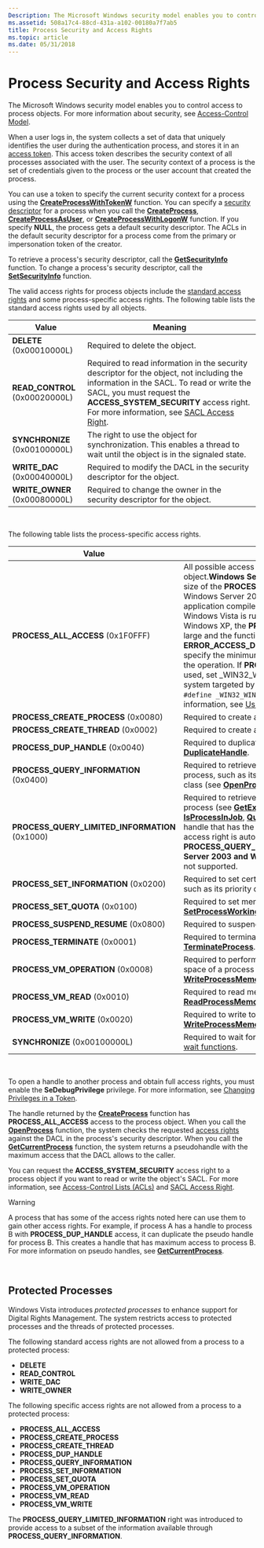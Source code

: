 ```yaml
---
Description: The Microsoft Windows security model enables you to control access to process objects. For more information about security, see Access-Control Model.
ms.assetid: 508a17c4-88cd-431a-a102-00180a7f7ab5
title: Process Security and Access Rights
ms.topic: article
ms.date: 05/31/2018
---
```


# Process Security and Access Rights

The Microsoft Windows security model enables you to control access to process objects. For more information about security, see [Access-Control Model](../secauthz/access-control-model.md).

When a user logs in, the system collects a set of data that uniquely identifies the user during the authentication process, and stores it in an [access token](../secauthz/access-tokens.md). This access token describes the security context of all processes associated with the user. The security context of a process is the set of credentials given to the process or the user account that created the process.

You can use a token to specify the current security context for a process using the [**CreateProcessWithTokenW**](/windows/desktop/api/WinBase/nf-winbase-createprocesswithtokenw) function. You can specify a [security descriptor](../secauthz/security-descriptors.md) for a process when you call the [**CreateProcess**](/windows/win32/api/processthreadsapi/nf-processthreadsapi-createprocessa), [**CreateProcessAsUser**](/windows/win32/api/processthreadsapi/nf-processthreadsapi-createprocessasusera), or [**CreateProcessWithLogonW**](/windows/desktop/api/WinBase/nf-winbase-createprocesswithlogonw) function. If you specify **NULL**, the process gets a default security descriptor. The ACLs in the default security descriptor for a process come from the primary or impersonation token of the creator.

To retrieve a process's security descriptor, call the [**GetSecurityInfo**](/windows/win32/api/aclapi/nf-aclapi-getsecurityinfo) function. To change a process's security descriptor, call the [**SetSecurityInfo**](/windows/win32/api/aclapi/nf-aclapi-setsecurityinfo) function.

The valid access rights for process objects include the [standard access rights](../secauthz/standard-access-rights.md) and some process-specific access rights. The following table lists the standard access rights used by all objects.

| Value                           | Meaning                                                                                                                                                                                                                                                                                  |
|---------------------------------|------------------------------------------------------------------------------------------------------------------------------------------------------------------------------------------------------------------------------------------------------------------------------------------|
| **DELETE** (0x00010000L)        | Required to delete the object.                                                                                                                                                                                                                                                           |
| **READ\_CONTROL** (0x00020000L) | Required to read information in the security descriptor for the object, not including the information in the SACL. To read or write the SACL, you must request the **ACCESS\_SYSTEM\_SECURITY** access right. For more information, see [SACL Access Right](../secauthz/sacl-access-right.md). |
| **SYNCHRONIZE** (0x00100000L)   | The right to use the object for synchronization. This enables a thread to wait until the object is in the signaled state.                                                                                                                                                                |
| **WRITE\_DAC** (0x00040000L)    | Required to modify the DACL in the security descriptor for the object.                                                                                                                                                                                                                   |
| **WRITE\_OWNER** (0x00080000L)  | Required to change the owner in the security descriptor for the object.                                                                                                                                                                                                                  |



 

The following table lists the process-specific access rights.



| Value                                             | Meaning                                                                                                                                                                                                                                                                                                                                                                                                                                                                                                                                                                                                                                                                                                                                                                                                                      |
|---------------------------------------------------|------------------------------------------------------------------------------------------------------------------------------------------------------------------------------------------------------------------------------------------------------------------------------------------------------------------------------------------------------------------------------------------------------------------------------------------------------------------------------------------------------------------------------------------------------------------------------------------------------------------------------------------------------------------------------------------------------------------------------------------------------------------------------------------------------------------------------|
| **PROCESS\_ALL\_ACCESS** (0x1F0FFF)                | All possible access rights for a process object.**Windows Server 2003 and Windows XP:** The size of the **PROCESS\_ALL\_ACCESS** flag increased on Windows Server 2008 and Windows Vista. If an application compiled for Windows Server 2008 and Windows Vista is run on Windows Server 2003 or Windows XP, the **PROCESS\_ALL\_ACCESS** flag is too large and the function specifying this flag fails with **ERROR\_ACCESS\_DENIED**. To avoid this problem, specify the minimum set of access rights required for the operation. If **PROCESS\_ALL\_ACCESS** must be used, set \_WIN32\_WINNT to the minimum operating system targeted by your application (for example, `#define _WIN32_WINNT _WIN32_WINNT_WINXP`). For more information, see [Using the Windows Headers](../winprog/using-the-windows-headers.md). <br/> |
| **PROCESS\_CREATE\_PROCESS** (0x0080)             | Required to create a process.                                                                                                                                                                                                                                                                                                                                                                                                                                                                                                                                                                                                                                                                                                                                                                                                |
| **PROCESS\_CREATE\_THREAD** (0x0002)              | Required to create a thread.                                                                                                                                                                                                                                                                                                                                                                                                                                                                                                                                                                                                                                                                                                                                                                                                 |
| **PROCESS\_DUP\_HANDLE** (0x0040)                 | Required to duplicate a handle using [**DuplicateHandle**](/windows/win32/api/handleapi/nf-handleapi-duplicatehandle).                                                                                                                                                                                                                                                                                                                                                                                                                                                                                                                                                                                                                                                                                                                                            |
| **PROCESS\_QUERY\_INFORMATION** (0x0400)          | Required to retrieve certain information about a process, such as its token, exit code, and priority class (see [**OpenProcessToken**](/windows/win32/api/processthreadsapi/nf-processthreadsapi-openprocesstoken)).                                                                                                                                                                                                                                                                                                                                                                                                                                                                                                                                                                                                                                                          |
| **PROCESS\_QUERY\_LIMITED\_INFORMATION** (0x1000) | Required to retrieve certain information about a process (see [**GetExitCodeProcess**](/windows/win32/api/processthreadsapi/nf-processthreadsapi-getexitcodeprocess), [**GetPriorityClass**](/windows/win32/api/processthreadsapi/nf-processthreadsapi-getpriorityclass), [**IsProcessInJob**](/windows/win32/api/jobapi/nf-jobapi-isprocessinjob), [**QueryFullProcessImageName**](/windows/desktop/api/WinBase/nf-winbase-queryfullprocessimagenamea)). A handle that has the **PROCESS\_QUERY\_INFORMATION** access right is automatically granted **PROCESS\_QUERY\_LIMITED\_INFORMATION**.**Windows Server 2003 and Windows XP:** This access right is not supported.<br/>                                                                                                                                                                                                                                                                                                                         |
| **PROCESS\_SET\_INFORMATION** (0x0200)            | Required to set certain information about a process, such as its priority class (see [**SetPriorityClass**](/windows/win32/api/processthreadsapi/nf-processthreadsapi-setpriorityclass)).                                                                                                                                                                                                                                                                                                                                                                                                                                                                                                                                                                                                                                                                                          |
| **PROCESS\_SET\_QUOTA** (0x0100)                  | Required to set memory limits using [**SetProcessWorkingSetSize**](/windows/desktop/api/WinBase/nf-winbase-setprocessworkingsetsize).                                                                                                                                                                                                                                                                                                                                                                                                                                                                                                                                                                                                                                                                                                                            |
| **PROCESS\_SUSPEND\_RESUME** (0x0800)             | Required to suspend or resume a process.                                                                                                                                                                                                                                                                                                                                                                                                                                                                                                                                                                                                                                                                                                                                                                                     |
| **PROCESS\_TERMINATE** (0x0001)                   | Required to terminate a process using [**TerminateProcess**](/windows/win32/api/processthreadsapi/nf-processthreadsapi-terminateprocess).                                                                                                                                                                                                                                                                                                                                                                                                                                                                                                                                                                                                                                                                                                                                          |
| **PROCESS\_VM\_OPERATION** (0x0008)               | Required to perform an operation on the address space of a process (see [**VirtualProtectEx**](/windows/win32/api/memoryapi/nf-memoryapi-virtualprotectex) and [**WriteProcessMemory**](/windows/win32/api/memoryapi/nf-memoryapi-writeprocessmemory)).                                                                                                                                                                                                                                                                                                                                                                                                                                                                                                                                                                                                                                                |
| **PROCESS\_VM\_READ** (0x0010)                    | Required to read memory in a process using [**ReadProcessMemory**](/windows/win32/api/memoryapi/nf-memoryapi-readprocessmemory).                                                                                                                                                                                                                                                                                                                                                                                                                                                                                                                                                                                                                                                                                                                                  |
| **PROCESS\_VM\_WRITE** (0x0020)                   | Required to write to memory in a process using [**WriteProcessMemory**](/windows/win32/api/memoryapi/nf-memoryapi-writeprocessmemory).                                                                                                                                                                                                                                                                                                                                                                                                                                                                                                                                                                                                                                                                                                                            |
| **SYNCHRONIZE** (0x00100000L)                     | Required to wait for the process to terminate using the [wait functions](../sync/wait-functions.md).                                                                                                                                                                                                                                                                                                                                                                                                                                                                                                                                                                                                                                                                                                                               |



 

To open a handle to another process and obtain full access rights, you must enable the **SeDebugPrivilege** privilege. For more information, see [Changing Privileges in a Token](../secbp/changing-privileges-in-a-token.md).

The handle returned by the [**CreateProcess**](/windows/win32/api/processthreadsapi/nf-processthreadsapi-createprocessa) function has **PROCESS\_ALL\_ACCESS** access to the process object. When you call the [**OpenProcess**](/windows/win32/api/processthreadsapi/nf-processthreadsapi-openprocess) function, the system checks the requested [access rights](../secauthz/access-rights-and-access-masks.md) against the DACL in the process's security descriptor. When you call the [**GetCurrentProcess**](/windows/win32/api/processthreadsapi/nf-processthreadsapi-getcurrentprocess) function, the system returns a pseudohandle with the maximum access that the DACL allows to the caller.

You can request the **ACCESS\_SYSTEM\_SECURITY** access right to a process object if you want to read or write the object's SACL. For more information, see [Access-Control Lists (ACLs)](../secauthz/access-control-lists.md) and [SACL Access Right](../secauthz/sacl-access-right.md).

> [!WARNING]
> A process that has some of the access rights noted here can use them to gain other access rights. For example, if process A has a handle to process B with **PROCESS\_DUP\_HANDLE** access, it can duplicate the pseudo handle for process B. This creates a handle that has maximum access to process B. For more information on pseudo handles, see [**GetCurrentProcess**](/windows/win32/api/processthreadsapi/nf-processthreadsapi-getcurrentprocess).

 

## Protected Processes

Windows Vista introduces *protected processes* to enhance support for Digital Rights Management. The system restricts access to protected processes and the threads of protected processes.

The following standard access rights are not allowed from a process to a protected process:

- **DELETE**  
- **READ\_CONTROL**  
- **WRITE\_DAC**  
- **WRITE\_OWNER**  

The following specific access rights are not allowed from a process to a protected process:

- **PROCESS\_ALL\_ACCESS**  
- **PROCESS\_CREATE\_PROCESS**  
- **PROCESS\_CREATE\_THREAD**  
- **PROCESS\_DUP\_HANDLE**  
- **PROCESS\_QUERY\_INFORMATION**  
- **PROCESS\_SET\_INFORMATION**  
- **PROCESS\_SET\_QUOTA**  
- **PROCESS\_VM\_OPERATION**  
- **PROCESS\_VM\_READ**  
- **PROCESS\_VM\_WRITE**  

The **PROCESS\_QUERY\_LIMITED\_INFORMATION** right was introduced to provide access to a subset of the information available through **PROCESS\_QUERY\_INFORMATION**.
